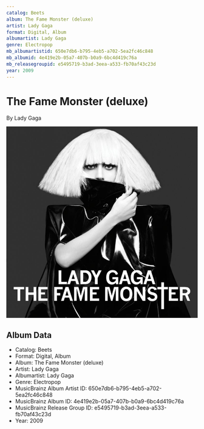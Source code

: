 ```yaml
---
catalog: Beets
album: The Fame Monster (deluxe)
artist: Lady Gaga
format: Digital, Album
albumartist: Lady Gaga
genre: Electropop
mb_albumartistid: 650e7db6-b795-4eb5-a702-5ea2fc46c848
mb_albumid: 4e419e2b-05a7-407b-b0a9-6bc4d419c76a
mb_releasegroupid: e5495719-b3ad-3eea-a533-fb70af43c23d
year: 2009
---
```


# The Fame Monster (deluxe)

By Lady Gaga

![](../../assets/beetscovers/Lady_Gaga-The_Fame_Monster_deluxe.jpg)

## Album Data

- Catalog: Beets
- Format: Digital, Album
- Album: The Fame Monster (deluxe)
- Artist: Lady Gaga
- Albumartist: Lady Gaga
- Genre: Electropop
- MusicBrainz Album Artist ID: 650e7db6-b795-4eb5-a702-5ea2fc46c848
- MusicBrainz Album ID: 4e419e2b-05a7-407b-b0a9-6bc4d419c76a
- MusicBrainz Release Group ID: e5495719-b3ad-3eea-a533-fb70af43c23d
- Year: 2009

